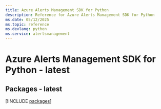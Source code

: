 ```yaml
---
title: Azure Alerts Management SDK for Python
description: Reference for Azure Alerts Management SDK for Python
ms.date: 05/12/2025
ms.topic: reference
ms.devlang: python
ms.service: alertsmanagement
---
```

# Azure Alerts Management SDK for Python - latest
## Packages - latest
[!INCLUDE [packages](alerts-management-index.md)]